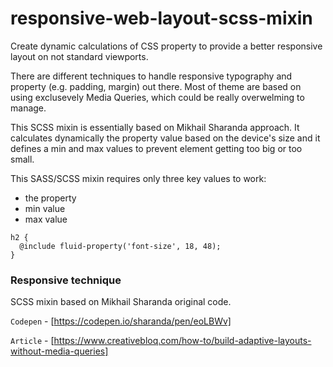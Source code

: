 # responsive-web-layout-scss-mixin
Create dynamic calculations of CSS property to provide a better responsive layout on not standard viewports.

There are different techniques to handle responsive typography and property (e.g. padding, margin) out there.
Most of theme are based on using exclusevely Media Queries, which could be really overwelming to manage.

This SCSS mixin is essentially based on Mikhail Sharanda approach. It calculates dynamically the property value based on the device's size and it defines a min and max values to prevent element getting too big or too small.

This SASS/SCSS mixin requires only three key values to work:
- the property
- min value
- max value

```
h2 {
  @include fluid-property('font-size', 18, 48);
}
```

### Responsive technique
SCSS mixin based on Mikhail Sharanda original code.

`Codepen` - [https://codepen.io/sharanda/pen/eoLBWv]

`Article` - [https://www.creativebloq.com/how-to/build-adaptive-layouts-without-media-queries]
